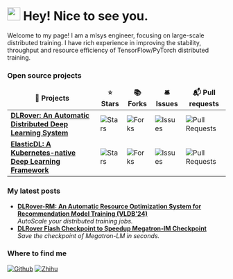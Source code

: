 <h1><img src="https://emojis.slackmojis.com/emojis/images/1531849430/4246/blob-sunglasses.gif?1531849430" width="30"/> Hey! Nice to see you.</h1>

Welcome to my page! I am a mlsys engineer, focusing on large-scale
distributed training. I have rich experience in improving the stability, throughput
and resource efficiency of TensorFlow/PyTorch distributed training.


<h3>Open source projects</h3>
<table>
  <thead align="center">
    <tr>
      <td><b>🎁 Projects</b></td>
      <td><b>⭐ Stars</b></td>
      <td><b>📚 Forks</b></td>
      <td><b>🛎 Issues</b></td>
      <td><b>📬 Pull requests</b></td>
    </tr>
  </thead>
  <tbody>
    <tr>
      <td><a href="https://github.com/intelligent-machine-learning/dlrover"><b>DLRover: An Automatic Distributed Deep Learning System</b></a></td>
      <td><img alt="Stars" src="https://img.shields.io/github/stars/intelligent-machine-learning/dlrover?style=flat-square&labelColor=343b41"/></td>
      <td><img alt="Forks" src="https://img.shields.io/github/forks/intelligent-machine-learning/dlrover?style=flat-square&labelColor=343b41"/></td>
      <td><img alt="Issues" src="https://img.shields.io/github/issues/intelligent-machine-learning/dlrover?style=flat-square&labelColor=343b41"/></td>
      <td><img alt="Pull Requests" src="https://img.shields.io/github/issues-pr/intelligent-machine-learning/dlrover?style=flat-square&labelColor=343b41"/></td>
    </tr>
	  <tr>
      <td><a href="https://github.com/https://github.com/sql-machine-learning/elasticdl"><b>ElasticDL: A Kubernetes-native Deep Learning Framework</b></a></td>
      <td><img alt="Stars" src="https://img.shields.io/github/stars/sql-machine-learning/elasticdl?style=flat-square&labelColor=343b41"/></td>
      <td><img alt="Forks" src="https://img.shields.io/github/forks/sql-machine-learning/elasticdl?style=flat-square&labelColor=343b41"/></td>
      <td><img alt="Issues" src="https://img.shields.io/github/issues/sql-machine-learning/elasticdl?style=flat-square&labelColor=343b41"/></td>
      <td><img alt="Pull Requests" src="https://img.shields.io/github/issues-pr/sql-machine-learning/elasticdl?style=flat-square&labelColor=343b41"/></td>
    </tr>
  </tbody>
</table>

<h3>My latest posts</h3>
<ul>
<li><a href="https://arxiv.org/pdf/2304.01468v2"><b>DLRover-RM: An Automatic Resource Optimization System for Recommendation Model Training (VLDB'24)</b></a><br/><i>AutoScale your distributed training jobs.</i></li>
<li><a href="https://zhuanlan.zhihu.com/p/684241366"><b>DLRover Flash Checkpoint to Speedup Megatron-lM Checkpoint</b></a><br/><i>Save the checkpoint of Megatron-LM in seconds.</i></li>
</ul>

<h3>Where to find me</h3>
<p><a href="https://github.com/workingloong" target="_blank"><img alt="Github" src="https://img.shields.io/badge/GitHub-%2312100E.svg?&style=for-the-badge&logo=Github&logoColor=white" /></a> <a href="https://www.zhihu.com/people/workingloong-94" target="_blank"><img alt="Zhihu" src="https://img.shields.io/badge/%E7%9F%A5%E4%B9%8E-%2312100E.svg?&style=for-the-badge&logoColor=white" /></a>
</p>

